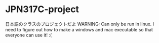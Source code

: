 # JPN317C-project
日本語のクラスのプロジェクトだよ
WARNING: Can only be run in linux. I need to figure out how to make a windows and mac executable so that everyone can use it! :(
